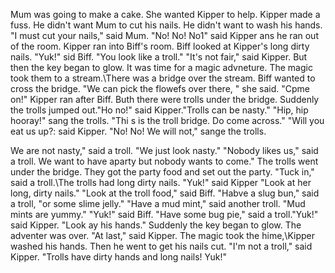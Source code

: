 Mum was going to make a cake.
She wanted Kipper to help.
Kipper made a fuss.
He didn't want Mum to cut his nails.
He didn't want to wash his hands.
"I must cut your nails," said Mum.
"No! No! No1" said Kipper ans he ran out of the room.
Kipper ran into Biff's room.
Biff looked at Kipper's long dirty nails.
"Yuk!" sid Biff.
"You look like a troll."
"It's not fair," said Kipper.
But then the key began to glow.
It was time for a magic advneture.
The magic took them to a stream.\There was a bridge over the stream.
Biff wanted to cross the bridge.
"We can pick the flowefs over there, " she said.
"Cpme on!"
Kipper ran after Biff.
Buth there were trolls under the bridge.
Suddenly the trolls jumped out.\"Ho no!" said Kipper.\"Trolls can be nasty."
"Hip, hip hooray!" sang the trolls.
"Thi s is the troll bridge. Do come across."
"Will you eat us up?: said Kipper.
"No! No! We will not," sange the trolls.

We are not nasty," said a troll.
"We just look nasty."
"Nobody likes us," said a troll.
We want to have aparty but nobody wants to come."
The trolls went under the bridge.
They got the party food and set out the party.
"Tuck in," said a troll.\The trolls had long dirty nails.
"Yuk!" said Kipper
"Look at her long, dirty nails."
"Look at the troll food," said Biff.
"Habve a slug bun," said a troll, "or some slime jelly."
"Have a mud mint," said another troll.
"Mud mints are yummy."
"Yuk!" said Biff.
"Have some bug pie," said a troll.\"Yuk!" said Kipper.
"Look ay his hands."
Suddenly the key began to glow.
The adventer was over.
"At last," said Kipper.
The magic took the hime,\Kipper washed his hands.
Then he went to get his nails cut.
"I'm not a troll," said Kipper.
"Trolls have dirty hands and long nails! Yuk!"
